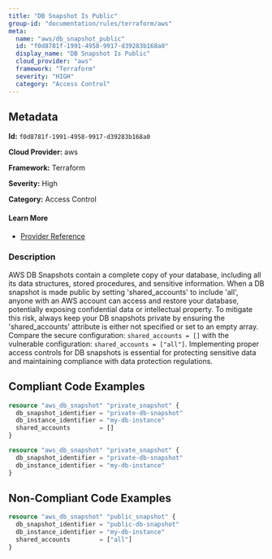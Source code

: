 ```yaml
---
title: "DB Snapshot Is Public"
group-id: "documentation/rules/terraform/aws"
meta:
  name: "aws/db_snapshot_public"
  id: "f0d8781f-1991-4958-9917-d39283b168a0"
  display_name: "DB Snapshot Is Public"
  cloud_provider: "aws"
  framework: "Terraform"
  severity: "HIGH"
  category: "Access Control"
---
```

## Metadata

**Id:** `f0d8781f-1991-4958-9917-d39283b168a0`

**Cloud Provider:** aws

**Framework:** Terraform

**Severity:** High

**Category:** Access Control

#### Learn More

 - [Provider Reference](https://registry.terraform.io/providers/hashicorp/aws/latest/docs/resources/db_snapshot#shared_accounts-1)

### Description

 AWS DB Snapshots contain a complete copy of your database, including all its data structures, stored procedures, and sensitive information. When a DB snapshot is made public by setting 'shared_accounts' to include 'all', anyone with an AWS account can access and restore your database, potentially exposing confidential data or intellectual property. To mitigate this risk, always keep your DB snapshots private by ensuring the 'shared_accounts' attribute is either not specified or set to an empty array. Compare the secure configuration: `shared_accounts = []` with the vulnerable configuration: `shared_accounts = ["all"]`. Implementing proper access controls for DB snapshots is essential for protecting sensitive data and maintaining compliance with data protection regulations.


## Compliant Code Examples
```terraform
resource "aws_db_snapshot" "private_snapshot" {
  db_snapshot_identifier = "private-db-snapshot"
  db_instance_identifier = "my-db-instance"
  shared_accounts        = []
}

```

```terraform
resource "aws_db_snapshot" "private_snapshot" {
  db_snapshot_identifier = "private-db-snapshot"
  db_instance_identifier = "my-db-instance"
}

```
## Non-Compliant Code Examples
```terraform
resource "aws_db_snapshot" "public_snapshot" {
  db_snapshot_identifier = "public-db-snapshot"
  db_instance_identifier = "my-db-instance"
  shared_accounts        = ["all"]
}

```